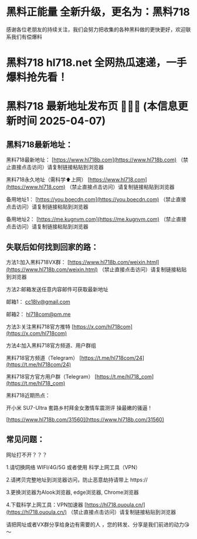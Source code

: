 # 黑料正能量 全新升级，更名为：黑料718

感谢各位老朋友的持续关注，我们会努力把收集的各种黑料做的更快更好，欢迎联系我们有偿爆料

# 黑料718  hl718.net  全网热瓜速递，一手爆料抢先看！

# 黑料718 最新地址发布页 🍉🍉🍉 (本信息更新时间 2025-04-07)

## 黑料718最新地址：

黑料718最新地址：
[https://www.hl718b.com](https://www.hl718b.com)  （禁止直接点击访问）请复制链接粘贴到浏览器

黑料718永久地址（需科学⬆️上网）
[https://www.hl718.com](https://www.hl718.com) （禁止直接点击访问）请复制链接粘贴到浏览器

备用地址1：
[https://you.boecdn.com](https://you.boecdn.com) （禁止直接点击访问）请复制链接粘贴到浏览器

备用地址2：
[https://me.kugnvm.com](https://me.kugnvm.com) （禁止直接点击访问）请复制链接粘贴到浏览器

## 失联后如何找到回家的路：

方法1:加入黑料718VX群：
[https://www.hl718b.com/weixin.html](https://www.hl718b.com/weixin.html) （禁止直接点击访问）请复制链接粘贴到浏览器

方法2:邮箱发送任意内容邮件可获取最新地址

邮箱1：
[cc18lv@gmail.com](mailto:cc18lv@gmail.com)

邮箱2：
[hl718com@pm.me](mailto:hl718com@pm.me)

方法3:关注黑料718官方推特
[https://x.com/hl718com](https://x.com/hl718com)

方法4:加入黑料718官方频道、用户群组

黑料718官方频道（Telegram）
[https://t.me/hl718com/24](https://t.me/hl718com/24)

黑料718官方官方用户群（Telegram）
[https://t.me/hl718_com](https://t.me/hl718_com)

黑料718近期热点：

开小米 SU7-Ultra 套路乡村拜金女激情车震测评 操最嫩的骚逼！

[https://www.hl718b.com/31560](https://www.hl718b.com/31560)

## 常见问题：

网址打不开？？？

1.请切换网络 WIFI/4G/5G 或者使用 科学上网工具（VPN）

2.请拷贝完整地址到浏览器访问，防止恶意劫持请带上 https://

3.更换浏览器为Alook浏览器, edge浏览器, Chrome浏览器

4.下载科学上网工具：VPN加速器
[https://hl718.ououla.cn/](https://hl718.ououla.cn/) （禁止直接点击访问）请复制链接粘贴到浏览器

请把网址或者VX群分享给身边有需要的人 ，您的转发、分享是我们前进的动力😘～

